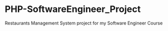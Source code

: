 # PHP-SoftwareEngineer_Project
Restaurants Management System project for my Software Engineer Course
